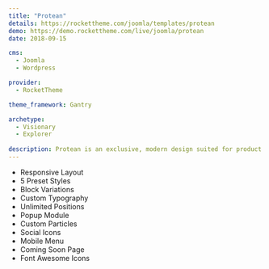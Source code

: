 ```yaml
---
title: "Protean"
details: https://rockettheme.com/joomla/templates/protean
demo: https://demo.rockettheme.com/live/joomla/protean
date: 2018-09-15

cms: 
  - Joomla
  - Wordpress

provider: 
  - RocketTheme

theme_framework: Gantry

archetype:
  - Visionary
  - Explorer
  
description: Protean is an exclusive, modern design suited for product showcases, company profiles, and professional portfolios. It features an array of easy-to-navigate particles designed to let you swipe, tab, and slide your way through your content.
---
```


* Responsive Layout
* 5 Preset Styles
* Block Variations
* Custom Typography
* Unlimited Positions
* Popup Module
* Custom Particles
* Social Icons
* Mobile Menu
* Coming Soon Page
* Font Awesome Icons	